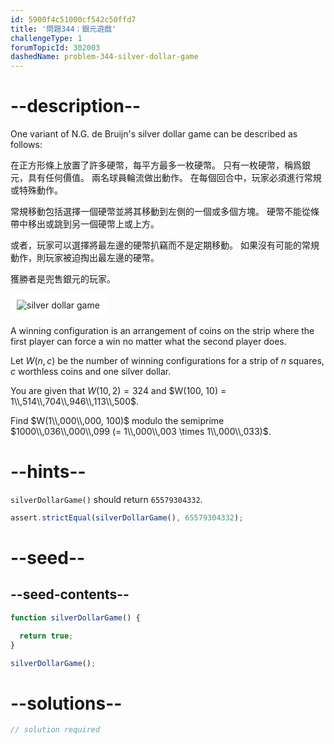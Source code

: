 ```yaml
---
id: 5900f4c51000cf542c50ffd7
title: '問題344：銀元遊戲'
challengeType: 1
forumTopicId: 302003
dashedName: problem-344-silver-dollar-game
---
```


# --description--

One variant of N.G. de Bruijn's silver dollar game can be described as follows:

在正方形條上放置了許多硬幣，每平方最多一枚硬幣。 只有一枚硬幣，稱爲銀元，具有任何價值。 兩名球員輪流做出動作。 在每個回合中，玩家必須進行常規或特殊動作。

常規移動包括選擇一個硬幣並將其移動到左側的一個或多個方塊。 硬幣不能從條帶中移出或跳到另一個硬幣上或上方。

或者，玩家可以選擇將最左邊的硬幣扒竊而不是定期移動。 如果沒有可能的常規動作，則玩家被迫掏出最左邊的硬幣。

獲勝者是兜售銀元的玩家。

<img class="img-responsive center-block" alt="silver dollar game" src="https://cdn.freecodecamp.org/curriculum/project-euler/silver-dollar-game.gif" style="background-color: white; padding: 10px;" />

A winning configuration is an arrangement of coins on the strip where the first player can force a win no matter what the second player does.

Let $W(n, c)$ be the number of winning configurations for a strip of $n$ squares, $c$ worthless coins and one silver dollar.

You are given that $W(10, 2) = 324$ and $W(100, 10) = 1\\,514\\,704\\,946\\,113\\,500$.

Find $W(1\\,000\\,000, 100)$ modulo the semiprime $1000\\,036\\,000\\,099 (= 1\\,000\\,003 \times 1\\,000\\,033)$.

# --hints--

`silverDollarGame()` should return `65579304332`.

```js
assert.strictEqual(silverDollarGame(), 65579304332);
```

# --seed--

## --seed-contents--

```js
function silverDollarGame() {

  return true;
}

silverDollarGame();
```

# --solutions--

```js
// solution required
```
